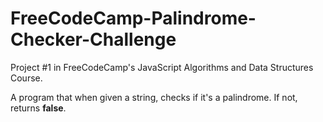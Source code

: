 # FreeCodeCamp-Palindrome-Checker-Challenge
Project #1 in FreeCodeCamp's JavaScript Algorithms and Data Structures Course.

A program that when given a string, checks if it's a palindrome. If not, returns **false**.
